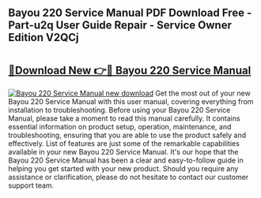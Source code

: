 ## Bayou 220 Service Manual PDF Download Free - Part-u2q User Guide Repair - Service Owner Edition V2QCj

# <h2><a href="http://bc16267.oget.top/?id=Bayou+220+Service+Manual">🔗Download New 👉🔴 Bayou 220 Service Manual</a></h2>

[![Bayou 220 Service Manual new download](https://i.imgur.com/5g1atiW.png)](http://bc16267.oget.top/?id=Bayou+220+Service+Manual)
Get the most out of your new Bayou 220 Service Manual with this user manual, covering everything from installation to troubleshooting. Before using your Bayou 220 Service Manual, please take a moment to read this manual carefully. It contains essential information on product setup, operation, maintenance, and troubleshooting, ensuring that you are able to use the product safely and effectively. List of features are just some of the remarkable capabilities available in your new Bayou 220 Service Manual. It's our hope that the Bayou 220 Service Manual has been a clear and easy-to-follow guide in helping you get started with your new product. Should you require any assistance or clarification, please do not hesitate to contact our customer support team.
